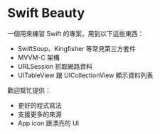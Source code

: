 # Swift Beauty

一個用來練習 Swift 的專案，用到以下這些東西：

- SwiftSoup、Kingfisher 等常見第三方套件
- MVVM-C 架構
- URLSession 抓取網路資料
- UITableView 跟 UICollectionView 顯示資料列表

歡迎幫忙提供：

- 更好的程式寫法
- 支援更多的來源
- App icon 跟漂亮的 UI

